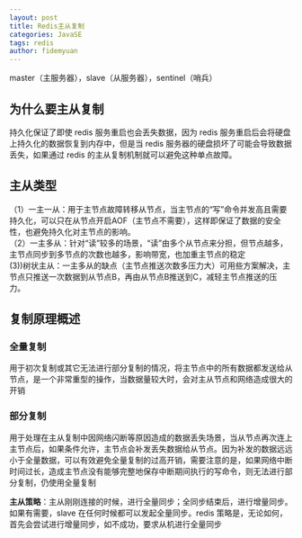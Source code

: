 ```yaml
---
layout: post
title: Redis主从复制
categories: JavaSE
tags: redis
author: fidemyuan
---
```


master（主服务器），slave（从服务器），sentinel（哨兵）<br>

## 为什么要主从复制

持久化保证了即使 redis 服务重启也会丢失数据，因为 redis 服务重启后会将硬盘上持久化的数据恢复到内存中，但是当 redis 服务器的硬盘损坏了可能会导致数据丢失，如果通过 redis 的主从复制机制就可以避免这种单点故障。<br>


## 主从类型

（1）一主一从：用于主节点故障转移从节点，当主节点的“写”命令并发高且需要持久化，可以只在从节点开启AOF（主节点不需要），这样即保证了数据的安全性，也避免持久化对主节点的影响。<br>
（2）一主多从：针对“读”较多的场景，“读”由多个从节点来分担，但节点越多，主节点同步到多节点的次数也越多，影响带宽，也加重主节点的稳定<br>
(3))树状主从：一主多从的缺点（主节点推送次数多压力大）可用些方案解决，主节点只推送一次数据到从节点B，再由从节点B推送到C，减轻主节点推送的压力。<br>

## 复制原理概述

### 全量复制

用于初次复制或其它无法进行部分复制的情况，将主节点中的所有数据都发送给从节点，是一个非常重型的操作，当数据量较大时，会对主从节点和网络造成很大的开销<br>

### 部分复制

用于处理在主从复制中因网络闪断等原因造成的数据丢失场景，当从节点再次连上主节点后，如果条件允许，主节点会补发丢失数据给从节点。因为补发的数据远远小于全量数据，可以有效避免全量复制的过高开销，需要注意的是，如果网络中断时间过长，造成主节点没有能够完整地保存中断期间执行的写命令，则无法进行部分复制，仍使用全量复制<br>

**主从策略**：主从刚刚连接的时候，进行全量同步；全同步结束后，进行增量同步。如果有需要，slave 在任何时候都可以发起全量同步。redis 策略是，无论如何，首先会尝试进行增量同步，如不成功，要求从机进行全量同步<br>



